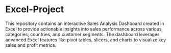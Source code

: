 # Excel-Project

This repository contains an interactive Sales Analysis Dashboard created in Excel to provide actionable insights into sales performance across various categories, countries, and customer segments. The dashboard leverages advanced Excel features like pivot tables, slicers, and charts to visualize key sales and profit metrics.
